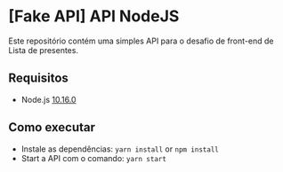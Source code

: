 # [Fake API] API NodeJS

Este repositório contém uma simples API para o desafio de front-end de Lista de presentes.

## Requisitos

- Node.js [10.16.0](https://nodejs.org/dist/v10.16.0)

## Como executar

- Instale as dependências: `yarn install` or `npm install`
- Start a API com o comando: `yarn start`
